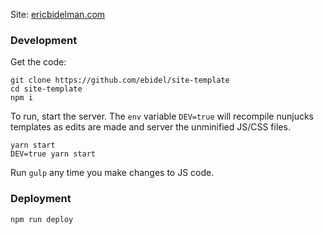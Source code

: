 Site: [ericbidelman.com](https://ericbidelman.com/)

### Development

Get the code:

    git clone https://github.com/ebidel/site-template
    cd site-template
    npm i

To run, start the server. The `env` variable `DEV=true` will recompile
nunjucks templates as edits are made and server the unminified JS/CSS files.

    yarn start
    DEV=true yarn start

Run `gulp` any time you make changes to JS code.

### Deployment

    npm run deploy
